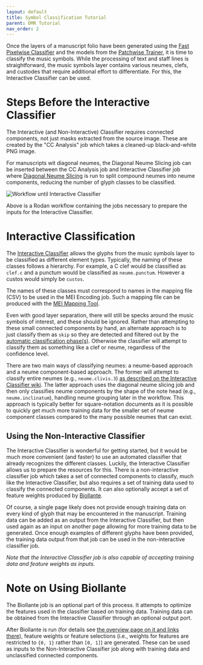 ```yaml
---
layout: default
title: Symbol Classification Tutorial
parent: OMR Tutorial
nav_order: 2
---
```


Once the layers of a manuscript folio have been generated using the
[Fast Pixelwise Classifier]({{site.baseurl}}/overview/document-analysis#fast-pixelwise-classifier)
and the models from the [Patchwise Trainer]({{site.baseurl}}/overview/document-analysis#patchwise-trainer),
it is time to classify the music symbols.
While the processing of text and staff lines is
straightforward, the music symbols layer contains various neumes, clefs,
and custodes that require additional effort to differentiate.
For this, the Interactive Classifier can be used.

# Steps Before the Interactive Classifier

The Interactive (and Non-Interactive) Classifier requires connected components, not
just masks extracted from the source image. These are created by the
"CC Analysis" job which takes a cleaned-up black-and-white PNG image.

For manuscripts wit diagonal neumes, the Diagonal Neume Slicing job can be inserted between the CC Analysis job and
Interactive Classifier job where [Diagonal Neume Slicing](https://github.com/DDMAL/diagonal-neume-slicing)
is run to split compound neumes into neume components, reducing the number of glyph classes to be classified.

![Workflow until Interactive Classifier]({{site.baseurl}}/assets/workflow-to-ic.png)

Above is a Rodan workflow containing the jobs necessary to prepare the inputs for the Interactive Classifier.

# Interactive Classification

The [Interactive Classifier]({{site.baseurl}}/overview/classification#interactive-classifier)
allows the glyphs from the music symbols layer to be classified as different
element types. Typically, the naming of these classes follows a hierarchy.
For example, a C clef would be classified as `clef.c` and a punctum would be
classified as `neume.punctum`. However a custos would simply be `custos`.

The names of these classes must correspond to names in the mapping file (CSV) to be used in the MEI Encoding job.
Such a mapping file can be produced with the [MEI Mapping Tool](https://github.com/DDMAL/mei-mapping-tool).

Even with good layer separation, there will still be specks around the
music symbols of interest, and these
should be ignored. Rather than attempting to
these small connected components by hand, an alternate approach is to just classify them as
`skip` so they are detected and filtered out by the
[automatic classification phase(s)](https://github.com/DDMAL/Interactive-Classifier/wiki/Architecture#automatic-classification-stage).
Otherwise the classifier will attempt to classify them as something like a clef or neume, regardless of the confidence level.

There are two main ways of classifying neumes: a neume-based approach and
a neume component-based approach. The former will attempt to classify entire
neumes (e.g., `neume.clivis.3`) [as described on the Interactive Classifier wiki](https://github.com/DDMAL/Interactive-Classifier/wiki/Classifying-Square-Notes).
The latter approach uses the diagonal neume slicing job and then only
classifies neume components by the shape of the note head (e.g., `neume.inclinatum`), handling neume grouping later in the workflow.
This approach is typically better for square-notation documents as it is
possible to quickly get much more training data for the smaller set of
neume component classes compared to the many possible neumes that can exist.

## Using the Non-Interactive Classifier

The Interactive Classifier is wonderful for getting started, but it would be
much more convenient (and faster) to use an automated classifier that
already recognizes the different classes. Luckily, the Interactive Classifier
allows us to prepare the resources for this. There is a non-interactive
classifier job which takes a set of connected
components to classify, much like the Interactive Classifier, but also
requires a set of training data used to classify the connected components.
It can also optionally accept a set of feature weights produced by
[Biollante]({{site.baseurl}}/overview/classification#biollante).

Of course, a single page likely does not provide enough training data on
every kind of glyph that may be encountered in the manuscript.
Training data can be added as an output from the Interactive Classifier, but then used again as an input on another page allowing for more
training data to be generated. Once enough examples of different
glyphs have been provided, the training data
output from that job can be used in the non-interactive classifier job.

*Note that the Interactive Classifier job is also capable of accepting
training data and feature weights as inputs.*

# Note on Using Biollante

The Biollante job is an optional part of this process.
It attempts to optimize the features used in the classifier based on
training data. Training data can be obtained from the Interactive Classifier
through an optional output port.

After Biollante is run (for details see [the overview page on it and links there]({{site.baseurl}}/overview/classification#biollante)), feature weights or feature selections (i.e., weights for
features are restricted to `{0, 1}` rather than `[0, 1]`) are generated.
These can be used as inputs to the Non-Interactive Classifier job along with
training data and unclassified connected components.
